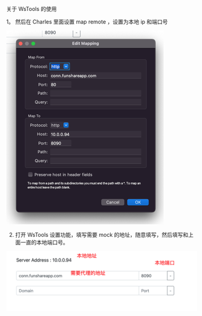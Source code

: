 关于 WsTools 的使用

1。 然后在 Charles 里面设置 map remote ，设置为本地 ip 和端口号



<img src="images/image-20230202193828158.png" alt="image-20230202193828158" style="zoom: 50%;" />

2. 打开 WsTools 设置功能，填写需要 mock  的地址，随意填写，然后填写和上面一直的本地端口号。

![image-20230202193747101](images/image-20230202193747101.png)